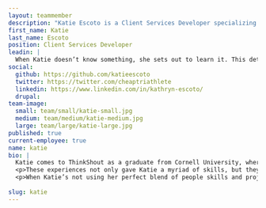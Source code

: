 ```yaml
---
layout: teammember
description: "Katie Escoto is a Client Services Developer specializing in tech support at ThinkShout, a full service digital agency and B-Corp that specializes in nonprofit tech, digital strategy, website development, accessible design, and brand work."
first_name: Katie
last_name: Escoto
position: Client Services Developer
leadin: |
  When Katie doesn’t know something, she sets out to learn it. This determination has made Katie a multidisciplinary powerhouse, allowing her to translate her expertise in public management to backend code. 
social:
  github: https://github.com/katieescoto
  twitter: https://twitter.com/cheaptriathlete
  linkedin: https://www.linkedin.com/in/kathryn-escoto/
  drupal:
team-image:
  small: team/small/katie-small.jpg
  medium: team/medium/katie-medium.jpg
  large: team/large/katie-large.jpg
published: true
current-employee: true
name: katie
bio: |
  Katie comes to ThinkShout as a graduate from Cornell University, where she studied engineering before starting a tech job at Barclays Investment Bank. After Barclays, Katie wanted to learn more about the process side of her work, so she spent years in various non-technical roles in the fintech sector — from business continuity to project management (all while being involved in her companies’ DEI and CSR efforts).  
  <p>These experiences not only gave Katie a myriad of skills, but they also turned something that had been a budding thought into a necessary action: a career shift that could combine her love of tech and process with her passion for social good. In pursuit of this, Katie attended the Grace Hopper Program at Fullstack Academy in tandem with an MPA program at CUNY Baruch, ultimately reskilling herself as a software engineer/public management extraordinaire.  
  <p>When Katie’s not using her perfect blend of people skills and project management savvy to deliver excellent technical experiences, you can find her making comedy, baking, singing karaoke, or completing Ironman races. (No big deal!!) Katie also has a corgi named Phoebe, which we think is extremely important information. 
 
slug: katie
---
```

